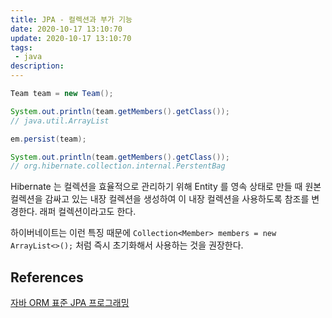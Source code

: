 ```yaml
---
title: JPA - 컬렉션과 부가 기능
date: 2020-10-17 13:10:70
update: 2020-10-17 13:10:70
tags:
 - java
description:
---
```


```java
Team team = new Team();

System.out.println(team.getMembers().getClass());
// java.util.ArrayList

em.persist(team);

System.out.println(team.getMembers().getClass());
// org.hibernate.collection.internal.PerstentBag
```

Hibernate 는 컬렉션을 효율적으로 관리하기 위해 Entity 를 영속 상태로 만들 때 원본 컬렉션을 감싸고 있는 내장 컬렉션을 생성하여 이 내장 컬렉션을 사용하도록 참조를 변경한다. 래퍼 컬렉션이라고도 한다.

하이버네이트는 이런 특징 때문에 `Collection<Member> members = new ArrayList<>();` 처럼 즉시 초기화해서 사용하는 것을 권장한다.

## References

[자바 ORM 표준 JPA 프로그래밍](https://www.aladin.co.kr/shop/wproduct.aspx?itemid=62681446)
